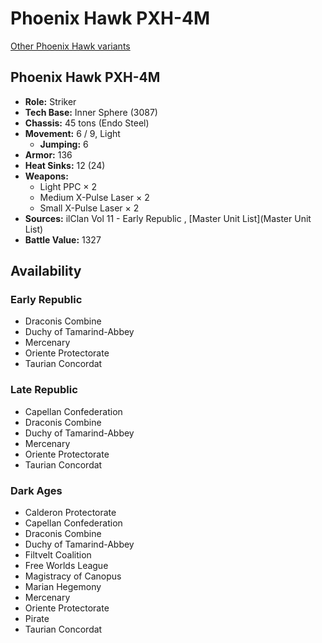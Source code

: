 # Phoenix Hawk PXH-4M 

[Other Phoenix Hawk variants](../phoenix_hawk.md) 

## Phoenix Hawk PXH-4M 

- **Role:** Striker 
- **Tech Base:** Inner Sphere (3087) 
- **Chassis:** 45 tons (Endo Steel) 
- **Movement:** 6 / 9, Light 
  - **Jumping:** 6 
- **Armor:** 136 
- **Heat Sinks:** 12 (24) 
- **Weapons:** 
  - Light PPC × 2 
  - Medium X-Pulse Laser × 2 
  - Small X-Pulse Laser × 2 
- **Sources:** ilClan Vol 11 - Early Republic , [Master Unit List](Master Unit List) 
- **Battle Value:** 1327 

## Availability 

### Early Republic 

- Draconis Combine 
- Duchy of Tamarind-Abbey 
- Mercenary 
- Oriente Protectorate 
- Taurian Concordat 

### Late Republic 

- Capellan Confederation 
- Draconis Combine 
- Duchy of Tamarind-Abbey 
- Mercenary 
- Oriente Protectorate 
- Taurian Concordat 

### Dark Ages 

- Calderon Protectorate 
- Capellan Confederation 
- Draconis Combine 
- Duchy of Tamarind-Abbey 
- Filtvelt Coalition 
- Free Worlds League 
- Magistracy of Canopus 
- Marian Hegemony 
- Mercenary 
- Oriente Protectorate 
- Pirate 
- Taurian Concordat 


